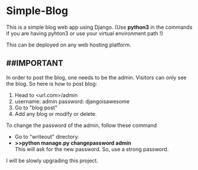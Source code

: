 # Simple-Blog
This is a simple blog  web app using Django.
(Use **python3** in the commands if you are having pyhton3 or use your virtual environment path !)

This can be deployed on any web hosting platform.

##IMPORTANT
------------
In order to post the blog, one needs to be the admin. Visitors can only see the blog. So here is how to  post blog:

1.  Head to <url.com>/admin
2. username:  admin
   password:  djangoisawesome
3. Go to "blog post"
4. Add any blog or modify  or  delete.

To change the password  of the admin,  follow these command
  * Go to "writeout" directory.
  * **>>python manage.py changepassword admin**  
   This will ask for the new password. So, use a strong password.
   
I will be slowly upgrading this project.
   
